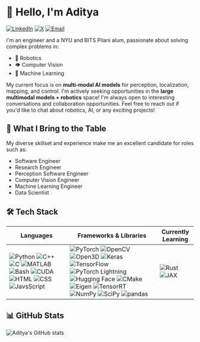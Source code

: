 # 👋 Hello, I'm Aditya

[![LinkedIn](https://img.shields.io/badge/LinkedIn-adityamwagh-blue?style=flat&logo=linkedin)][linkedin]
[![X](https://img.shields.io/badge/X-@adityamwagh-black?style=flat&logo=x)][x]
[![Email](https://img.shields.io/badge/Email-adityamwagh@outlook.com-red?style=flat&logo=maildotru)][email]

I'm an engineer and a NYU and BITS Pilani alum, passionate about solving complex problems in:

- 🤖 Robotics
- 👁️ Computer Vision
- 🧠 Machine Learning

My current focus is on **multi-modal AI models** for perception, localization, mapping, and control. I'm actively seeking opportunities in the **large multimodal models + robotics** space! I'm always open to interesting conversations and collaboration opportunities. Feel free to reach out if you'd like to chat about robotics, AI, or any exciting projects!

## 🚀 What I Bring to the Table

My diverse skillset and experience make me an excellent candidate for roles such as:

- Software Engineer
- Research Engineer
- Perception Software Engineer
- Computer Vision Engineer
- Machine Learning Engineer
- Data Scientist

## 🛠️ Tech Stack

| Languages                                                                                                    | Frameworks & Libraries                                                                                                                                                                                                                                                                                                                                                                              | Currently Learning                       |
| ------------------------------------------------------------------------------------------------------------ | --------------------------------------------------------------------------------------------------------------------------------------------------------------------------------------------------------------------------------------------------------------------------------------------------------------------------------------------------------------------------------------------------- | ---------------------------------------- |
| ![Python][python-shield] ![C++][cpp-shield] ![C][c-shield] ![MATLAB][matlab-shield] ![Bash][bash-shield] ![CUDA][cuda-shield] ![HTML][html-shield] ![CSS][css-shield] ![JavsScript][js-shield]| ![PyTorch][pytorch-shield] ![OpenCV][opencv-shield] ![Open3D][open3d-shield] ![Keras][keras-shield] ![TensorFlow][tensorflow-shield] ![PyTorch Lightning][lightning-shield] ![Hugging Face][huggingface-shield] ![CMake][cmake-shield] ![Eigen][eigen-shield] ![TensorRT][tensorrt-shield] ![NumPy][numpy-shield] ![SciPy][scipy-shield] ![pandas][pandas-shield] | ![Rust][rust-shield] ![JAX][jax-shield] |

## 📊 GitHub Stats

![Aditya's GitHub stats](https://github-readme-stats.vercel.app/api?username=adityamwagh&show_icons=true&theme=radical)

[linkedin]: https://www.linkedin.com/in/adityamwagh
[x]: https://www.x.com/adityamwagh
[email]: mailto:adityamwagh@outlook.com
[python-shield]: https://img.shields.io/badge/Python-3670A0?style=flat&logo=python&logoColor=ffdd54
[cpp-shield]: https://img.shields.io/badge/C++-00599C?style=flat&logo=cplusplus&logoColor=white
[html-shield]: https://img.shields.io/badge/HTML-E34F26?style=flat&logo=html5&logoColor=white
[css-shield]: https://img.shields.io/badge/CSS-1572B6?style=flat&logo=css3&logoColor=white
[js-shield]: https://img.shields.io/badge/JavaScript-F7DF1E?style=flat&logo=javascript&logoColor=black
[opencv-shield]: https://img.shields.io/badge/OpenCV-%23white.svg?style=flat&logo=opencv&logoColor=white
[rust-shield]: https://img.shields.io/badge/Rust-D2691E?style=flat&logo=rust&logoColor=white
[pytorch-shield]: https://img.shields.io/badge/PyTorch-%23EE4C2C.svg?style=flat&logo=PyTorch&logoColor=white
[jax-shield]: https://img.shields.io/badge/JAX-007FFF?style=flat&logo=google&logoColor=white
[c-shield]: https://img.shields.io/badge/C-00599C?style=flat&logo=c&logoColor=white
[open3d-shield]: https://img.shields.io/badge/Open3D-%23white.svg?style=flat&logoColor=white
[matlab-shield]: https://img.shields.io/badge/MATLAB-%23white.svg?style=flat&logo=https://upload.wikimedia.org/wikipedia/commons/2/21/Matlab_Logo.png&logoColor=white
[keras-shield]: https://img.shields.io/badge/Keras-%23D00000?style=flat&logo=Keras&logoColor=white
[cuda-shield]: https://img.shields.io/badge/CUDA-%2300C853?style=flat&logo=nvidia&logoColor=white
[tensorflow-shield]: https://img.shields.io/badge/TensorFlow-%23FF6F00.svg?style=flat&logo=TensorFlow&logoColor=white
[bash-shield]: https://img.shields.io/badge/GNU%20Bash-4EAA25?style=flat&logo=gnu-bash&logoColor=white
[lightning-shield]: https://img.shields.io/badge/PyTorch_Lightning-792EE5?style=flat&logo=pytorch-lightning&logoColor=white
[huggingface-shield]: https://img.shields.io/badge/Hugging_Face-D00000?style=flat&logo=huggingface&logoColor=white
[cmake-shield]: https://img.shields.io/badge/CMake-064F8C?style=flat&logo=cmake&logoColor=white
[eigen-shield]: https://img.shields.io/badge/Eigen-0578C1?style=flat&logo=eigen&logoColor=white
[tensorrt-shield]: https://img.shields.io/badge/TensorRT-%2300C853?style=flat&logo=nvidia&logoColor=white
[numpy-shield]: https://img.shields.io/badge/NumPy-%23013243?style=flat&logo=numpy&logoColor=white
[scipy-shield]: https://img.shields.io/badge/SciPy-%23045a73?style=flat&logo=scipy&logoColor=white
[pandas-shield]: https://img.shields.io/badge/pandas-%23150458.svg?style=flat&logo=pandas&logoColor=white
